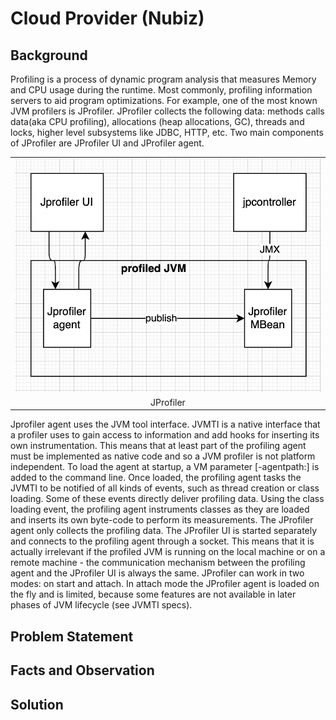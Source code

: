 # Cloud Provider (Nubiz)

## Background
Profiling is a process of dynamic program analysis that measures Memory and CPU usage during the runtime. Most commonly, profiling information servers to aid program optimizations.  For example, one of the most known JVM profilers is JProfiler. JProfiler collects the following data: methods calls data(aka CPU profiling), allocations (heap allocations, GC), threads and locks, higher level subsystems like JDBC, HTTP, etc. Two main components of JProfiler are JProfiler UI and JProfiler agent.
<table width="256px">
  <tr>
    <td><img src="./images/jprofiler.png"/></td>
  </tr>
  <tr><td align="center">JProfiler</td></tr>
</table>  

Jprofiler agent uses the JVM tool interface. JVMTI is a native interface that a profiler uses to gain access to information and add hooks for inserting its own instrumentation. This means that at least part of the profiling agent must be implemented as native code and so a JVM profiler is not platform independent. To load the agent at startup, a VM parameter [-agentpath:] is added to the command line. Once loaded, the profiling agent tasks the JVMTI to be notified of all kinds of events, such as thread creation or class loading. Some of these events directly deliver profiling data. Using the class loading event, the profiling agent instruments classes as they are loaded and inserts its own byte-code to perform its measurements. The JProfiler agent only collects the profiling data. The JProfiler UI is started separately and connects to the profiling agent through a socket. This means that it is actually irrelevant if the profiled JVM is running on the local machine or on a remote machine - the communication mechanism between the profiling agent and the JProfiler UI is always the same. JProfiler can work in two modes: on start and attach. In attach mode the JProfiler agent is loaded on the fly and is limited, because some features are not available in later phases of JVM lifecycle (see JVMTI specs).


## Problem Statement
####


## Facts and Observation

## Solution
